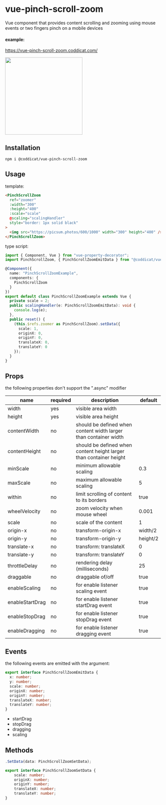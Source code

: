 # vue-pinch-scroll-zoom
Vue component that provides content scrolling and zooming using mouse events or two fingers pinch on a mobile devices

#### example:
https://vue-pinch-scroll-zoom.coddicat.com/

<img src="https://github.com/coddicat/vue-pinch-scroll-zoom/blob/main/example/example.gif" width="250"/>

## Installation
```
npm i @coddicat/vue-pinch-scroll-zoom
```

## Usage
template:
```html
<PinchScrollZoom
  ref="zoomer"
  :width="300"
  :height="400"
  :scale="scale"
  @scaling="scalingHandler"
  style="border: 1px solid black"
>
  <img src="https://picsum.photos/600/1000" width="300" height="400" />
</PinchScrollZoom>
```

type script:
```ts
import { Component, Vue } from "vue-property-decorator";
import PinchScrollZoom, { PinchScrollZoomEmitData } from "@coddicat/vue-pinch-scroll-zoom";

@Component({
  name: "PinchScrollZoomExample",
  components: {
    PinchScrollZoom
  }
})
export default class PinchScrollZoomExample extends Vue {
  private scale = 2;
  public scalingHandler(e: PinchScrollZoomEmitData): void {
    console.log(e);
  },
  public reset() {
    (this.$refs.zoomer as PinchScrollZoom).setData({
      scale: 1,
      originX: 0,
      originY: 0,
      translateX: 0,
      translateY: 0        
    });
  }
}
```

## Props
the following properties don't support the ".async" modifier

|name|required|description|default|
|----|--------|-----------|-------|
|width|yes|visible area width||
|height|yes|visible area height||
|contentWidth|no|should be defined when content width larger than container width||
|contentHeight|no|should be defined when content height larger than container height||
|minScale|no|minimum allowable scaling|0.3|
|maxScale|no|maximum allowable scaling|5|
|within|no|limit scrolling of content to its borders|true|
|wheelVelocity|no|zoom velocity when mouse wheel|0.001|
|scale|no|scale of the content|1|
|origin-x|no|transform-origin-x|width/2|
|origin-y|no|transform-origin-y|height/2|
|translate-x|no|transform: translateX|0|
|translate-y|no|transform: translateY|0|
|throttleDelay|no|rendering delay (milliseconds)|25|
|draggable|no|draggable of/off|true|
|enableScaling|no| for enable listener scaling event| true
|enableStartDrag|no| for enable listener startDrag event| true
|enableStopDrag|no| for enable listener stopDrag event| true
|enableDragging|no| for enable listener dragging event| true

## Events
the following events are emitted with the argument:
```ts
export interface PinchScrollZoomEmitData {
  x: number;
  y: number;
  scale: number;
  originX: number;
  originY: number;
  translateX: number;
  translateY: number;  
}
```
- startDrag
- stopDrag
- dragging
- scaling

## Methods
```ts
.SetData(data: PinchScrollZoomSetData);

export interface PinchScrollZoomSetData {
    scale: number;
    originX: number;
    originY: number;
    translateX: number;
    translateY: number;
}

```
